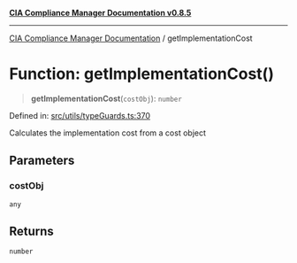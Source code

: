 [**CIA Compliance Manager Documentation v0.8.5**](../README.md)

***

[CIA Compliance Manager Documentation](../globals.md) / getImplementationCost

# Function: getImplementationCost()

> **getImplementationCost**(`costObj`): `number`

Defined in: [src/utils/typeGuards.ts:370](https://github.com/Hack23/cia-compliance-manager/blob/b799ef22d9067d09cc69eaeddf109ac9dcdce934/src/utils/typeGuards.ts#L370)

Calculates the implementation cost from a cost object

## Parameters

### costObj

`any`

## Returns

`number`
